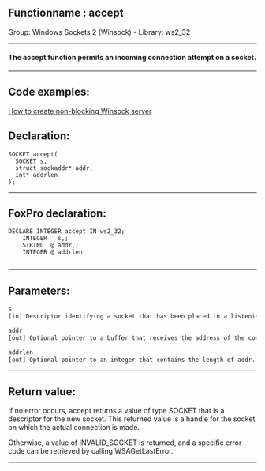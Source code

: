 <link rel="stylesheet" type="text/css" href="../../css/win32api.css">  
<link rel="stylesheet" href="https://cdnjs.cloudflare.com/ajax/libs/font-awesome/4.7.0/css/font-awesome.min.css">

## Functionname : accept
Group: Windows Sockets 2 (Winsock) - Library: ws2_32    
***  


#### The accept function permits an incoming connection attempt on a socket.
***  


## Code examples:
[How to create non-blocking Winsock server](../../samples/sample_412.md)  

## Declaration:
```foxpro  
SOCKET accept(
  SOCKET s,
  struct sockaddr* addr,
  int* addrlen
);  
```  
***  


## FoxPro declaration:
```foxpro  
DECLARE INTEGER accept IN ws2_32;
	INTEGER   s,;
	STRING  @ addr,;
	INTEGER @ addrlen
  
```  
***  


## Parameters:
```txt  
s
[in] Descriptor identifying a socket that has been placed in a listening state with the listen function. <font color=#0a0000>The connection is actually made with the socket that is returned by accept</font>.

addr
[out] Optional pointer to a buffer that receives the address of the connecting entity, as known to the communications layer.

addrlen
[out] Optional pointer to an integer that contains the length of addr.  
```  
***  


## Return value:
If no error occurs, accept returns a value of type SOCKET that is a descriptor for the new socket. This returned value is a handle for the socket on which the actual connection is made.

Otherwise, a value of INVALID_SOCKET is returned, and a specific error code can be retrieved by calling WSAGetLastError.
  
***  

